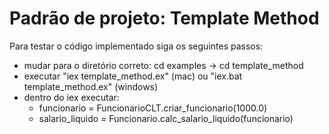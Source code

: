 # Padrão de projeto: Template Method

Para testar o código implementado siga os seguintes passos:

* mudar para o diretório correto: cd examples -> cd template_method
* executar "iex template_method.ex" (mac) ou "iex.bat template_method.ex" (windows)
* dentro do iex executar:
  * funcionario = FuncionarioCLT.criar_funcionario(1000.0)
  * salario_liquido = Funcionario.calc_salario_liquido(funcionario)
